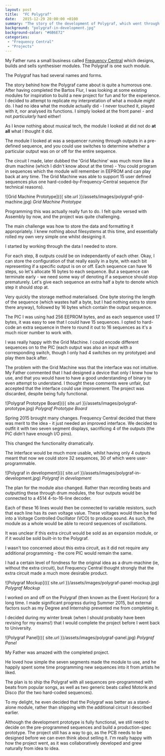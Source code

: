 ```yaml
---
layout: post
title:  "FC Polygraf"
date:   2015-12-29 20:00:00 +0100
summary: "The story of the development of Polygraf, which went through many iterations and required several new skills."
background: "polygraf-in-development.jpg"
background-color: "#6B6E72"
categories:
 - "Frequency Central"
 - "Projects"
---
```

My Father runs a small business called [Frequency Central](http://frequencycentral.co.uk) which
designs, builds and sells synthesiser modules.
The Polygraf is one such module.

The Polygraf has had several names and forms.

The story behind how the Polygraf came about is quite a humorous one.
After having completed the Bartos Flur,
I was looking at some existing modules for
inspiration to build a new project for fun and for the experience.
I decided to attempt to replicate my interpretation of what a module *might* do.
I had no idea what the module actually did - 
I never touched it, played with it, nor analysed its functions. 
I simply looked at the front panel - and not *particularly* hard either!

As I know nothing about musical tech,
the module I looked at did not do **at all** what I thought it did.

The module I looked at was a sequencer running through outputs in a pre-defined sequence,
and you could use switches to determine whether a particular output was
on or off for the entire sequence.

The circuit I made, later dubbed the 'Grid Machine'
was much more like a drum machine (which I didn't know about at the time) -
You could program in sequences which the module will remember in EEPROM
and can play back at any time.
The Grid Machine was able to support 15 user defined sequences 
plus one hard-coded-by-Frequency-Central sequence (for technical reasons).

![Grid Machine Prototype]({{ site.url }}/assets/images/polygraf-grid-machine.jpg)
*Grid Machine Prototype*

Programming this was actually really fun to do.
I felt quite versed with Assembly by now, and the project was quite challenging.

The main challenge was how to store the data and formatting it appropriately.
I knew nothing about filesystems at this time,
and essentially rolled my own very simple one whilst designing it.

I started by working through the data I needed to store.

For each step, 8 outputs could be on independantly of each other.
Okay, I can store the configuration of that really easily in a byte,
with each bit representing if a specific output is on or off.
Each sequence can have 16 steps, so let's allocate 16 bytes to each sequence.
But a sequence can terminate early - we need some way of denoting if a sequence
should stop prematurely.
Let's give each sequence an extra half a byte to denote which step it should stop at.

Very quickly the storage method materialised.
One byte storing the length of the sequence
(which wastes half a byte, but I had nothing extra to store there anyway),
followed by 16 bytes which contain the output sequence.

The PIC I was using had 256 EEPROM bytes, and as each sequence used 17 bytes,
it was easy to see that I could have 15 sequences.
I opted to hard-code an extra sequence in there to round it out to 16 sequences
as it's a much nicer number to work with.

I was really happy with the Grid Machine.
I could encode different sequences on to the PIC
(each output was also an input with a corresponding switch,
though I only had 4 switches on my prototype)
and play them back after.

The problem with the Grid Machine was that the interface was not intuitive.
My Father commented that I had designed a device that only I knew how to use,
and that you would have to have a good understanding of binary to even
attempt to understand.
I thought these comments were unfair,
but accepted that the interface could use improvement.
The project was discarded, despite being fully functional.

![Polygraf Prototype Board]({{ site.url }}/assets/images/polygraf-prototype.jpg)
*Polygraf Prototype Board*

Spring 2015 brought many changes.
Frequency Central decided that there was merit to the idea - 
it just needed an improved interface. 
We decided to outfit it with two seven segment displays,
sacrificing 4 of the outputs (the PIC didn't have enough I/O pins).

This changed the functionality dramatically.

The interface would be much more usable,
whilst having only 4 outputs meant that now we
could store 32 sequences, 30 of which were user-programmable.

![Polygraf in development]({{ site.url }}/assets/images/polygraf-in-development.jpg)
*Polygraf in development*

The plan for the module also changed. 
Rather than recording beats and outputting these through drum modules,
the four outputs would be connected to a 4514 4-to-16-line decoder.

Each of these 16 lines would then be connected to variable resistors,
such that each line has its own voltage value. These voltages would then
be fed into a Voltage Controlled Oscillator (VCO) to produce sound.
As such, the module as a whole would be able to record sequences of
oscillations.

It was unclear if this extra circuit would be sold as an expansion module,
or if it would be sold built-in to the Polygraf. 

I wasn't too concerned about this extra circuit, 
as it did not require any additional programming -
the core PIC would remain the same. 

I had a certain level of fondness for the original idea as a drum-machine
(ie, without the extra circuit),
but Frequency Central thought strongly that the extra circuit
made a much more desirable product.

![Polygraf Mockup]({{ site.url }}/assets/images/polygraf-panel-mockup.jpg)
*Polygraf Mockup*

I worked on and off on the Polygraf (then known as the Event Horizon)
for a long time. I made significant progress during Summer 2015, 
but external factors such as my Degree and Internship prevented me from completing it.

I decided during my winter break 
(when I should probably have been revising for my exams!)
that I would complete the project before I went back to University.

![Polygraf Panel]({{ site.url }}/assets/images/polygraf-panel.jpg)
*Polygraf Panel*

My Father was amazed with the completed project. 

He loved how simple the seven segments made the module to use,
and he happily spent some time programming new sequences into it from artists he liked.

The plan is to ship the Polygraf with all sequences pre-programmed with beats from 
popular songs, as well as two generic beats called Motorik and Disco
(for the two hard-coded sequences).

To my delight, he even decided that the Polygraf was better as a stand-alone module,
rather than shipping with the additional circuit I described earlier.

Although the development prototype is fully functional,
we still need to decide on the pre-programmed sequences
and build a production-spec prototype. The project still has a way to go,
as the PCB needs to be designed before we can even think about selling it.
I'm really happy with how the project went, as it was collaboratively developed
and grew naturally from idea to idea.


